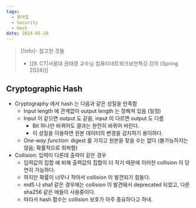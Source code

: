 ```yaml
---
tags:
  - 용어집
  - Security
  - Hash
date: 2024-05-28
---
```

> [!info]- 참고한 것들
> - [[9. CT|서울대 권태경 교수님 컴퓨터네트워크보안특강 강의 (Spring 2024)]]

## Cryptographic Hash

- Cryptography 에서 hash 는 다음과 같은 성질을 만족함
	- Input length 에 관계없이 output length 는 정해져 있음 (일정)
	- Input 이 같으면 output 도 같음, input 이 다르면 output 도 다름
		- Bit 하나만 바뀌어도 결과는 완전히 바뀌어 버린다.
		- 이 성질을 이용하면 원본 데이터의 변경을 감지하기 용이하다.
	- *One-way function*: digest 를 가지고 원본을 찾을 수는 없다 (불가능하지는 않음; 확률적으로 희박함)
- Collision: 입력이 다른데 출력이 같은 경우
    - 입력값의 집합 에 비해 출력값의 집합이 더 작기 때문에 이러한 collision 이 당연히 가능하다.
    - 하지만 확률이 너무나 작아서 collision 이 발견되기 힘들다.
    - md5 나 sha1 같은 경우에는 collision 이 발견돼서 deprecated 되었고, 다른 sha256 같은 애들이 사용중이다.
    - 따라서 hash 함수는 collision 보호가 아주 중요하다고 하네.